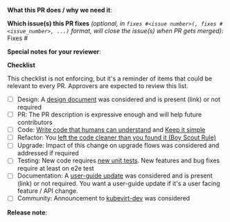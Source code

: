 <!--  Thanks for sending a pull request!  Here are some tips for you:
1. Consider creating this PR as draft: https://github.com/kubevirt/kubevirt/blob/main/CONTRIBUTING.md#consider-opening-your-pull-request-as-draft
2. Follow the instructions for writing a release note from k8s: https://git.k8s.io/community/contributors/guide/release-notes.md
-->

**What this PR does / why we need it**:

**Which issue(s) this PR fixes** *(optional, in `fixes #<issue number>(, fixes #<issue_number>, ...)` format, will close the issue(s) when PR gets merged)*:
Fixes #

**Special notes for your reviewer**:

**Checklist**

This checklist is not enforcing, but it's a reminder of items that could be relevant to every PR.
Approvers are expected to review this list.

- [ ] Design: A [design document](https://github.com/kubevirt/community/tree/main/design-proposals) was considered and is present (link) or not required
- [ ] PR: The PR description is expressive enough and will help future contributors
- [ ] Code: [Write code that humans can understand](https://en.wikiquote.org/wiki/Martin_Fowler#code-for-humans) and [Keep it simple](https://en.wikipedia.org/wiki/KISS_principle)
- [ ] Refactor: You [left the code cleaner than you found it (Boy Scout Rule)](https://learning.oreilly.com/library/view/97-things-every/9780596809515/ch08.html)
- [ ] Upgrade: Impact of this change on upgrade flows was considered and addressed if required
- [ ] Testing: New code requires [new unit tests](https://github.com/kubevirt/kubevirt/blob/main/docs/reviewer-guide.md#when-is-a-pr-good-enough). New features and bug fixes require at least on e2e test
- [ ] Documentation: A [user-guide update](https://github.com/kubevirt/user-guide/) was considered and is present (link) or not required. You want a user-guide update if it's a user facing feature / API change.
- [ ] Community: Announcement to [kubevirt-dev](https://groups.google.com/g/kubevirt-dev/) was considered

**Release note**:
<!--  Write your release note:
1. Enter your extended release note in the below block. If the PR requires additional action from users switching to the new release, include the string "action required".
2. If no release note is required, just write "NONE".
-->
```release-note

```
